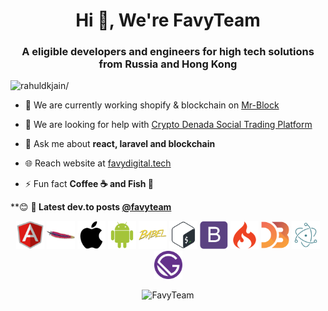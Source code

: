 <h1 align="center">Hi 👋, We're FavyTeam </h1>
<p align="center">
  <a href="https://dev.to/favyteam">
    <i class="fab fa-dev" title="favyteam's DEV Profile"></i>
  </a>
</p>

<h3 align="center">A eligible developers and engineers for high tech solutions from Russia and Hong Kong</h3>
<p align="left"> <img src=https://komarev.com/ghpvc/?username=rahuldkjain alt=rahuldkjain/> </p>

- 🔭 We are currently working shopify & blockchain on [Mr-Block](https://www.mr-block.com/)

- 🤔 We are looking for help with [Crypto Denada Social Trading Platform](https://cryptodenada.com/)

- 💬 Ask me about **react, laravel and blockchain**

- 🌐 Reach website at [favydigital.tech](http://favydigital.tech/)

- ⚡ Fun fact **Coffee ☕️ and Fish 🎣**

**😊 
**📕 Latest dev.to posts [@favyteam](https://dev.to/favyteam)**
<!-- BLOG-POST-LIST:START -->

<!-- BLOG-POST-LIST:END -->
<p align="center">
  <img src=https://github.com/devicons/devicon/blob/master/icons/angularjs/angularjs-original.svg alt=Angularjs width=45 height=45/>
  <img src=https://github.com/devicons/devicon/blob/master/icons/apache/apache-original.svg alt=Apache width=45 height=45/>
  <img src=https://github.com/devicons/devicon/blob/master/icons/apple/apple-original.svg alt=Apple width=45 height=45/>
  <img src=https://github.com/devicons/devicon/blob/master/icons/android/android-original.svg alt=Android width=45 height=45/>
  <img src=https://github.com/devicons/devicon/blob/master/icons/babel/babel-original.svg alt=Babel width=45 height=45/>
  <img src=https://github.com/devicons/devicon/blob/master/icons/bash/bash-original.svg alt=Bash width=45 height=45/>
  <img src=https://github.com/devicons/devicon/blob/master/icons/bootstrap/bootstrap-plain.svg alt=Bootstrap width=45 height=45/>
  <img src=https://github.com/devicons/devicon/blob/master/icons/codeigniter/codeigniter-plain.svg alt=CodeIgniter width=45 height=45/>
  <img src=https://github.com/devicons/devicon/blob/master/icons/d3js/d3js-original.svg alt=D3js width=45 height=45/>
  <img src=https://github.com/devicons/devicon/blob/master/icons/electron/electron-original.svg alt=Electron width=45 height=45/>
  <img src=https://github.com/devicons/devicon/blob/master/icons/gatsby/gatsby-original.svg alt=Gateby width=45 height=45/>
</p>

<p align="center"> <img src=https://github-readme-stats.vercel.app/api?username=FavyTeam&show_icons=true alt=FavyTeam /> </p>
